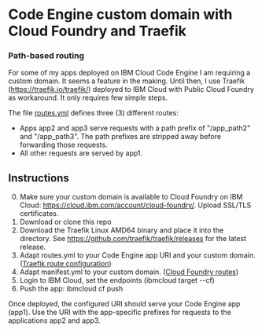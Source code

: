 # Code Engine custom domain with Cloud Foundry and Traefik
### Path-based routing
For some of my apps deployed on IBM Cloud Code Engine I am requiring a custom domain. It seems a feature in the making. Until then, I use Traefik (https://traefik.io/traefik/) deployed to IBM Cloud with Public Cloud Foundry as workaround. It only requires few simple steps.

The file [routes.yml](routes.yml) defines three (3) different routes:
- Apps app2 and app3 serve requests with a path prefix of "/app_path2" and "/app_path3". The path prefixes are stripped away before forwarding those requests.
- All other requests are served by app1.

## Instructions

0. Make sure your custom domain is available to Cloud Foundry on IBM Cloud: https://cloud.ibm.com/account/cloud-foundry/. Upload SSL/TLS certificates.
1. Download or clone this repo
2. Download the Traefik Linux AMD64 binary and place it into the directory. See https://github.com/traefik/traefik/releases for the latest release.
3. Adapt routes.yml to your Code Engine app URI and your custom domain. ([Traefik route configuration](https://doc.traefik.io/traefik/routing/overview/))
4. Adapt manifest.yml to your custom domain. ([Cloud Foundry routes](https://docs.cloudfoundry.org/devguide/deploy-apps/manifest.html))
5. Login to IBM Cloud, set the endpoints (ibmcloud target --cf)
6. Push the app: ibmcloud cf push

Once deployed, the configured URI should serve your Code Engine app (app1). Use the URI with the app-specific prefixes for requests to the applications app2 and app3.
